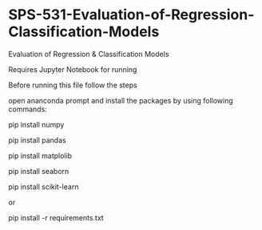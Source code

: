 # SPS-531-Evaluation-of-Regression-Classification-Models
Evaluation of Regression &amp; Classification Models

Requires Jupyter Notebook for running

Before running this file follow the steps

open ananconda prompt and install the packages by using following commands:

pip install numpy

pip install pandas

pip install matplolib

pip install seaborn

pip install scikit-learn

or

pip install -r requirements.txt
